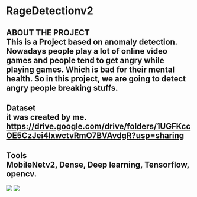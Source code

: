 # RageDetectionv2
ABOUT THE PROJECT <br />
This is a Project based on anomaly detection. Nowadays people play a lot of online
video games and people tend to get angry while playing games. Which is bad
for their mental health. So in this project, we are going to detect
angry people breaking stuffs.
-------------------------------------------------------------------------------------
Dataset <br />
it was created by me.
https://drive.google.com/drive/folders/1UGFKccOE5CzJei4IxwctvRmO7BVAvdgR?usp=sharing
-------------------------------------------------------------------------------------
Tools <br />
MobileNetv2, Dense,
Deep learning,
Tensorflow, opencv.
-------------------------------------------------------------------------------------
<img src = "https://i.ibb.co/VpcBqq6/1.png">
<img src = "https://i.ibb.co/jbQFYx0/2.png">
